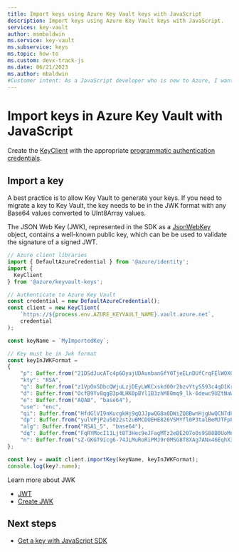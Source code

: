 ```yaml
---
title: Import keys using Azure Key Vault keys with JavaScript
description: Import keys using Azure Key Vault keys with JavaScript. 
services: key-vault
author: msmbaldwin
ms.service: key-vault
ms.subservice: keys
ms.topic: how-to
ms.custom: devx-track-js
ms.date: 06/21/2023
ms.author: mbaldwin
#Customer intent: As a JavaScript developer who is new to Azure, I want to import a key to the Key Vault with the SDK.
---
```


# Import keys in Azure Key Vault with JavaScript

Create the [KeyClient](/javascript/api/@azure/keyvault-keys/keyclient) with the appropriate [programmatic authentication credentials](javascript-developer-guide-get-started.md#authorize-access-and-connect-to-key-vault).

## Import a key

A best practice is to allow Key Vault to generate your keys. If you need to migrate a key to Key Vault, the key needs to be in the JWK format with any Base64 values converted to UInt8Array values.

The JSON Web Key (JWK), represented in the SDK as a [JsonWebKey](/javascript/api/@azure/keyvault-keys/jsonwebkey) object, contains a well-known public key, which can be be used to validate the signature of a signed JWT.

```javascript
// Azure client libraries
import { DefaultAzureCredential } from '@azure/identity';
import {
  KeyClient
} from '@azure/keyvault-keys';

// Authenticate to Azure Key Vault
const credential = new DefaultAzureCredential();
const client = new KeyClient(
    `https://${process.env.AZURE_KEYVAULT_NAME}.vault.azure.net`,
    credential
);

const keyName = `MyImportedKey`;

// Key must be in Jwk format
const keyInJWKFormat =
{
    "p": Buffer.from("21DSdJucATc4p6OyajUDAunbanGfY0TjeELnDUfCrqFElWOX0lSw4Hy52eJkkvahqk6sUrZUa82QhJn607RPQLLIU08OUhbgvLkvhLeQYT38Tzshoefn6IoQypOk0Gn0pQ00A-nVbb7kFLx8PgT-6QA46llOqF5FZ395NjzW3V8", "base64"),
    "kty": "RSA",
    "q": Buffer.from("z1VpOnSDbcQWjuLzjDEyLWKCxskd00r2bzvYtyS593c4qD1KrguiO-3HWLtMIz5vv3861892IT6XvLJYZLR5inoXfEIpKY-0DSLC5vXtbyvbJoHm72ONJpZRP-6iVHsyNrIm6ZjKi4xKip8fulGcwXwSHA4NgC5X9cwKcAmPxo0", "base64"),
    "d": Buffer.from("OcfB9Yv8qgB3p4LHK0pBYl1B3zhM80mq9_lk-6dewc9UZtNaWhc8j6H3IFFT2CdSFobywV87YUXcOpawEVcKCuXaXy5N2aO9qa-xz5yQYacV3T3DALgAyLPwW0AqN0l2neRPTmu38PqRl7_s1-7Y4XYmx8Cn1mELXNw_MURBRtA7DY-qLd_31OdxR37NUYfWmMWCC37DzMDXuoaWIOIPnZ0QUW2MTt4YXMOYD22dZWV5JFtrFPCb19E2FjlgT4oS4N0AUFldVq73fx8igXNAzq3dDSudg3q8eNWxsO9OCkw38rYgK2A5Fw4Km324JaPuZfuN8SlrMo5A_VXKRobp2Q", "base64"),
    "e": Buffer.from("AQAB", "base64"),
    "use": "enc",
    "qi": Buffer.from("HfdGlVI9nKucgkHj9qQJJpwQG8a0DWiZQ8BwnHjgUwQCN7d85Vzc7gr-bidpg3NRRo1yVeeS7NO0wFpYMVUCoeh8Q6UdhhFz_C8gzzWHETPeJ6vV-3oKMaVXweFU16hwCrUI-rOTuoYTkARnNr-ZNjsgTYMbLVtJOgO8wF402rI", "base64"),
    "dp": Buffer.from("yulVPjP2u5022st2uBMCDUEHE826VSMYfl0P3talBeMJTFpPznczCw_6998hhGORobuWbhRpuTAA5N5-Fj8-EDMZaxK6wjKOja2cjGM1vvKVrUydSmoAw8Jx1KuTkoxloAu-M1y2bgpuhcz5-nuuyS6-efxU7SwDdMWZBRh3B2s", "base64"),
    "alg": Buffer.from("RSA1_5", "base64"),
    "dq": Buffer.from("FqRYMocI11Ljt8T3Hec9eJFagMTz2eBE207o0s9S88B0UoMnBazFkc_cxkbmAK9P2tTVIz5Hw0enoHbFinHfGA1PRUWgYyaLXifeqwROYqaibykehCQWBRHDW7z-w0UU7b4026vQ6r5uYYcRGvLQsJyRCblLJiVpe7FFroiMx_0", "base64"),
    "n": Buffer.from("sZ-GKGT9icg6-74JLMuRoRiPMJ9r0MSG8T8XAg7ANx46EqhX3kzoUYqFrV2tSD4VqSVlgg8pyDm0bTZeT8t-ScCWsIz8snWAqNmIOSOOSURO33c0_1Pe0XQSGTL96oBv6E6kqdSVSuypcAqfTB2Ms8XukCl-taUGFkId918fV4cDvBWdekaf1DbmG3D05vjfqNG-ZXYnJlgRG4Soz5RrNEWkftcdWcj8Jg7kDCYKXCcYJbyaT13vdW7A10_gY6AgmZT0Y2DJeb8qyhMT_WPnXz8fURbE8U2-fLcKXD-RFUJcHOYftcKM9dF-8UUNI_64kegynTJNdjaLv89LsKBnUw", "base64"),
};

const key = await client.importKey(keyName, keyInJWKFormat);
console.log(key?.name);
```

Learn more about JWK

* [JWT](https://jwt.io/introduction/)
* [Create JWK](https://mkjwk.org/)


## Next steps

* [Get a key with JavaScript SDK](javascript-developer-guide-get-key.md)